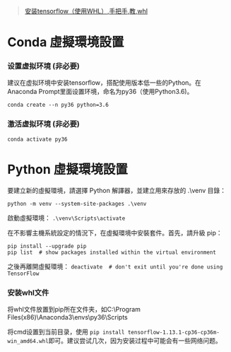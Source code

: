

> [安装tensorflow（使用WHL）,手把手,教,whl](https://www.pythonf.cn/read/163419)

# Conda 虛擬環境設置
### 设置虚拟环境 (非必要)
建议在虚拟环境中安装tensorflow，搭配使用版本低一些的Python。在Anaconda Prompt里面设置环境，命名为py36（使用Python3.6)。
```
conda create --n py36 python=3.6
```

### 激活虚拟环境 (非必要)
```
conda activate py36
```

# Python 虛擬環境設置
要建立新的虛擬環境，請選擇 Python 解譯器，並建立用來存放的 .\venv 目錄：
```
python -m venv --system-site-packages .\venv
```

啟動虛擬環境：
```.\venv\Scripts\activate```

在不影響主機系統設定的情況下，在虛擬環境中安裝套件。首先，請升級 pip：
```
pip install --upgrade pip
pip list  # show packages installed within the virtual environment
```

之後再離開虛擬環境：
```deactivate  # don't exit until you're done using TensorFlow```




### 安装whl文件
将whl文件放置到pip所在文件夹，如C:\Program Files(x86)\Anaconda3\envs\py36\Scripts

将cmd设置到当前目录，使用
```pip install tensorflow-1.13.1-cp36-cp36m-win_amd64.whl```即可。建议尝试几次，因为安装过程中可能会有一些网络问题。
